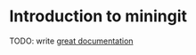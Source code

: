 # Introduction to miningit

TODO: write [great documentation](http://jacobian.org/writing/what-to-write/)
